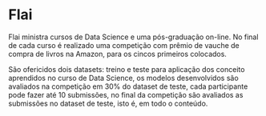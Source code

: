 # Flai 

Flai ministra cursos de Data Science e uma pós-graduação on-line. No final de cada curso é realizado uma competição com prêmio de vauche de compra de livros na Amazon, para os cincos primeiros colocados. 

São ofericidos dois datasets: treino e teste para aplicação dos conceito aprendidos no curso de Data Science, os modelos desenvolvidos são avaliados na competição em 30% do dataset de teste, cada participante pode fazer até 10 submissões, no final da competição são avaliados as submissões no dataset de teste, isto é, em todo o conteúdo. 



 
